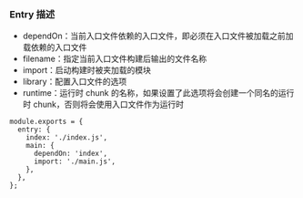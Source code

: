 ### Entry 描述

* dependOn：当前入口文件依赖的入口文件，即必须在入口文件被加载之前加载依赖的入口文件
* filename：指定当前入口文件构建后输出的文件名称
* import：启动构建时被夹加载的模块
* library：配置入口文件的选项
* runtime：运行时 chunk 的名称，如果设置了此选项将会创建一个同名的运行时 chunk，否则将会使用入口文件作为运行时

```
module.exports = {
  entry: {
    index: './index.js',
    main: {
      dependOn: 'index',
      import: './main.js',
    },
  },
};

```